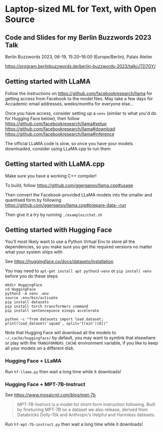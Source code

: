 # Laptop-sized ML for Text, with Open Source

## Code and Slides for my Berlin Buzzwords 2023 Talk

Berlin Buzzwords 2023, 06-19, 15:20–16:00 (Europe/Berlin), Palais Atelier 

https://program.berlinbuzzwords.de/berlin-buzzwords-2023/talk/JTD7GY/

## Getting started with LLaMA
Follow the instructions on https://github.com/facebookresearch/llama
for getting access from Facebook to the model files. May take a few days
for Accademic email addresses, weeks/months for everyone else...

Once you have access, consider setting up a `venv` (similar to what you'd
do for Hugging Face below), then follow
https://github.com/facebookresearch/llama#setup
https://github.com/facebookresearch/llama#download
https://github.com/facebookresearch/llama#inference

The official LLaMA code is slow, so once you have your models downloaded,
consider using LLaMA.cpp to run them

## Getting started with LLaMA.cpp
Make sure you have a working C++ compiler!

To build, follow https://github.com/ggerganov/llama.cpp#usage

Then convert the Facebook-provided LLaMA models into the smaller
and quantised form by following
https://github.com/ggerganov/llama.cpp#prepare-data--run

Then give it a try by running `./examples/chat.sh`

## Getting started with Hugging Face
You'll most likely want to use a Python Virtual Env to store all the 
dependencies, so you make sure you get the required versions no matter
what your system ships with

See https://huggingface.co/docs/datasets/installation

You may need to `apt-get install apt python3-venv` or `pip install venv` 
before you do these steps

```
mkdir HuggingFace
cd HuggingFace
python3 -m venv .env
source .env/bin/activate
pip install datasets
pip install torch transformers command 
pip install sentencepiece einops accelerate

python -c "from datasets import load_dataset; print(load_dataset('squad', split='train')[0])"
```

Note that Hugging Face will download all the models to `~/.cache/huggingface/`
by default, you may want to symlink that elsewhere or play with the 
`TRANSFORMERS_CACHE` environment variable, if you like to keep all your 
models on a different disk.

### Hugging Face + LLaMA
Run `hf-llama.py` then wait a long time while it downloads!

### Hugging Face + MPT-7B-Instruct
See https://www.mosaicml.com/blog/mpt-7b

> MPT-7B-Instruct is a model for short-form instruction following. Built 
> by finetuning MPT-7B on a dataset we also release, derived from 
> Databricks Dolly-15k and Anthropic’s Helpful and Harmless datasets.

Run `hf-mpt-7b-instruct.py` then wait a long time while it downloads!
